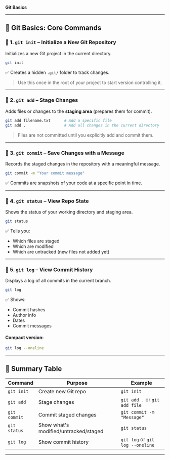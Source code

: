 **Git Basics** 

---

## 🧱 Git Basics: Core Commands

### 🔹 1. `git init` – **Initialize a New Git Repository**

Initializes a new Git project in the current directory.

```bash
git init
```

✅ Creates a hidden `.git/` folder to track changes.

> Use this once in the root of your project to start version controlling it.

---

### 🔹 2. `git add` – **Stage Changes**

Adds files or changes to the **staging area** (prepares them for commit).

```bash
git add filename.txt      # Add a specific file
git add .                 # Add all changes in the current directory
```

> Files are not committed until you explicitly add and commit them.

---

### 🔹 3. `git commit` – **Save Changes with a Message**

Records the staged changes in the repository with a meaningful message.

```bash
git commit -m "Your commit message"
```

✅ Commits are snapshots of your code at a specific point in time.

---

### 🔹 4. `git status` – **View Repo State**

Shows the status of your working directory and staging area.

```bash
git status
```

✅ Tells you:

* Which files are staged
* Which are modified
* Which are untracked (new files not added yet)

---

### 🔹 5. `git log` – **View Commit History**

Displays a log of all commits in the current branch.

```bash
git log
```

✅ Shows:

* Commit hashes
* Author info
* Dates
* Commit messages

#### Compact version:

```bash
git log --oneline
```

---

## 📝 Summary Table

| Command      | Purpose                               | Example                          |
| ------------ | ------------------------------------- | -------------------------------- |
| `git init`   | Create new Git repo                   | `git init`                       |
| `git add`    | Stage changes                         | `git add .` or `git add file`    |
| `git commit` | Commit staged changes                 | `git commit -m "Message"`        |
| `git status` | Show what's modified/untracked/staged | `git status`                     |
| `git log`    | Show commit history                   | `git log` or `git log --oneline` |

---

